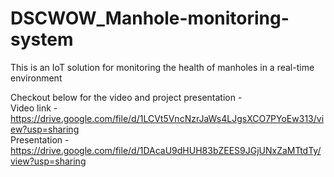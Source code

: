 # DSCWOW_Manhole-monitoring-system
This is an IoT solution for monitoring the health of manholes in a real-time environment <br>

Checkout below for the video and project presentation - <br>
Video link - https://drive.google.com/file/d/1LCVt5VncNzrJaWs4LJgsXCO7PYoEw313/view?usp=sharing <br>
Presentation - https://drive.google.com/file/d/1DAcaU9dHUH83bZEES9JGjUNxZaMTtdTy/view?usp=sharing
